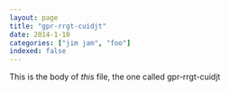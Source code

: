 ```yaml
---
layout: page
title: "gpr-rrgt-cuidjt"
date: 2014-1-10
categories: ["jim jam", "foo"]
indexed: false
---
```

This is the body of _this_ file, the one called gpr-rrgt-cuidjt
